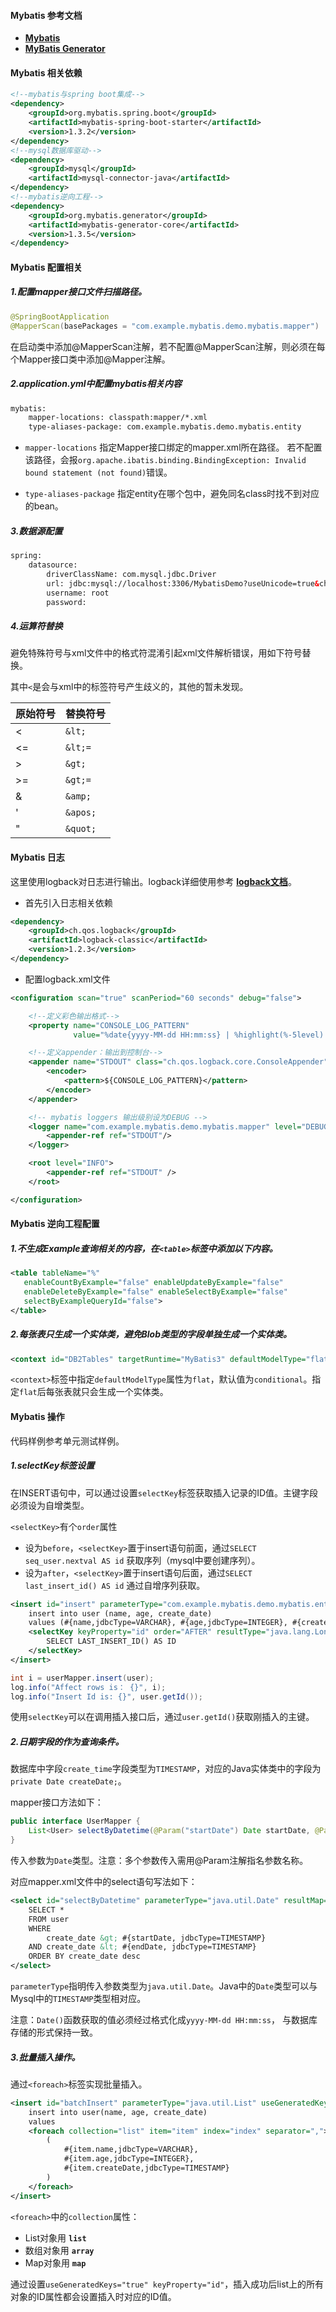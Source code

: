 #### Mybatis 参考文档

* **[Mybatis](http://www.mybatis.org/mybatis-3/)**
* **[MyBatis Generator](http://www.mybatis.org/generator/)**

#### Mybatis 相关依赖
```xml
<!--mybatis与spring boot集成-->
<dependency>
    <groupId>org.mybatis.spring.boot</groupId>
    <artifactId>mybatis-spring-boot-starter</artifactId>
    <version>1.3.2</version>
</dependency>
<!--mysql数据库驱动-->
<dependency>
    <groupId>mysql</groupId>
    <artifactId>mysql-connector-java</artifactId>
</dependency>
<!--mybatis逆向工程-->
<dependency>
    <groupId>org.mybatis.generator</groupId>
    <artifactId>mybatis-generator-core</artifactId>
    <version>1.3.5</version>
</dependency>
```

#### Mybatis 配置相关
##### 1.配置mapper接口文件扫描路径。
```java
@SpringBootApplication
@MapperScan(basePackages = "com.example.mybatis.demo.mybatis.mapper")
```
在启动类中添加@MapperScan注解，若不配置@MapperScan注解，则必须在每个Mapper接口类中添加@Mapper注解。

##### 2.application.yml中配置mybatis相关内容
```xml
mybatis:
    mapper-locations: classpath:mapper/*.xml
    type-aliases-package: com.example.mybatis.demo.mybatis.entity
```
* `mapper-locations` 指定Mapper接口绑定的mapper.xml所在路径。
若不配置该路径，会报`org.apache.ibatis.binding.BindingException: Invalid bound statement (not found)`错误。

* `type-aliases-package` 指定entity在哪个包中，避免同名class时找不到对应的bean。

##### 3.数据源配置
```xml
spring:
    datasource:
        driverClassName: com.mysql.jdbc.Driver
        url: jdbc:mysql://localhost:3306/MybatisDemo?useUnicode=true&characterEncoding=utf-8
        username: root
        password:
```

##### 4.运算符替换
避免特殊符号与xml文件中的格式符混淆引起xml文件解析错误，用如下符号替换。

其中`<`是会与xml中的标签符号产生歧义的，其他的暂未发现。

| 原始符号 | 替换符号 | 
| ------ | ------ | 
| < | `&lt;` |
| <= | `&lt;=` |
| > | `&gt;` |
| >= | `&gt;=` |
| & | `&amp;` |
| ' | `&apos;` |
| " | `&quot;` |


#### Mybatis 日志
这里使用logback对日志进行输出。logback详细使用参考 **[logback文档](https://logback.qos.ch/manual/index.html)**。

* 首先引入日志相关依赖
```xml
<dependency>
    <groupId>ch.qos.logback</groupId>
    <artifactId>logback-classic</artifactId>
    <version>1.2.3</version>
</dependency>
```

* 配置logback.xml文件
```xml
<configuration scan="true" scanPeriod="60 seconds" debug="false">

    <!--定义彩色输出格式-->
    <property name="CONSOLE_LOG_PATTERN"
              value="%date{yyyy-MM-dd HH:mm:ss} | %highlight(%-5level) | %boldYellow(%thread) | %green(%logger) | %msg%n"/>

    <!--定义appender：输出到控制台-->
    <appender name="STDOUT" class="ch.qos.logback.core.ConsoleAppender">
        <encoder>
            <pattern>${CONSOLE_LOG_PATTERN}</pattern>
        </encoder>
    </appender>

    <!-- mybatis loggers 输出级别设为DEBUG -->
    <logger name="com.example.mybatis.demo.mybatis.mapper" level="DEBUG" additivity="false">
        <appender-ref ref="STDOUT"/>
    </logger>

    <root level="INFO">
        <appender-ref ref="STDOUT" />
    </root>

</configuration>
```

#### Mybatis 逆向工程配置

##### 1.不生成Example查询相关的内容，在`<table>`标签中添加以下内容。

```xml
<table tableName="%"
   enableCountByExample="false" enableUpdateByExample="false"
   enableDeleteByExample="false" enableSelectByExample="false"
   selectByExampleQueryId="false">
</table>
```

##### 2.每张表只生成一个实体类，避免Blob类型的字段单独生成一个实体类。
```xml
<context id="DB2Tables" targetRuntime="MyBatis3" defaultModelType="flat"></context>
```
`<context>`标签中指定`defaultModelType`属性为`flat`，默认值为`conditional`。指定`flat`后每张表就只会生成一个实体类。


#### Mybatis 操作

代码样例参考单元测试样例。

##### 1.selectKey标签设置

在INSERT语句中，可以通过设置`selectKey`标签获取插入记录的ID值。主键字段必须设为自增类型。

`<selectKey>`有个`order`属性
* 设为`before`，`<selectKey>`置于insert语句前面，通过`SELECT seq_user.nextval AS id` 获取序列（mysql中要创建序列）。
* 设为`after`，`<selectKey>`置于insert语句后面，通过`SELECT last_insert_id() AS id` 通过自增序列获取。

```xml
<insert id="insert" parameterType="com.example.mybatis.demo.mybatis.entity.User">
    insert into user (name, age, create_date)
    values (#{name,jdbcType=VARCHAR}, #{age,jdbcType=INTEGER}, #{createDate,jdbcType=TIMESTAMP})
    <selectKey keyProperty="id" order="AFTER" resultType="java.lang.Long">
        SELECT LAST_INSERT_ID() AS ID
    </selectKey>
</insert>
```

```java
int i = userMapper.insert(user);
log.info("Affect rows is： {}", i);
log.info("Insert Id is: {}", user.getId());
```
使用`selectKey`可以在调用插入接口后，通过`user.getId()`获取刚插入的主键。


##### 2.日期字段的作为查询条件。

数据库中字段`create_time`字段类型为`TIMESTAMP`，对应的Java实体类中的字段为 `private Date createDate;`。

mapper接口方法如下：
```java
public interface UserMapper {
    List<User> selectByDatetime(@Param("startDate") Date startDate, @Param("endDate") Date endDate);
}
```
传入参数为`Date`类型。注意：多个参数传入需用@Param注解指名参数名称。

对应mapper.xml文件中的select语句写法如下：
```xml
<select id="selectByDatetime" parameterType="java.util.Date" resultMap="BaseResultMap">
    SELECT *
    FROM user
    WHERE
        create_date &gt; #{startDate, jdbcType=TIMESTAMP}
    AND create_date &lt; #{endDate, jdbcType=TIMESTAMP}
    ORDER BY create_date desc
</select>
```
`parameterType`指明传入参数类型为`java.util.Date`。Java中的`Date`类型可以与Mysql中的`TIMESTAMP`类型相对应。

注意：`Date()`函数获取的值必须经过格式化成`yyyy-MM-dd HH:mm:ss`， 与数据库存储的形式保持一致。


##### 3.批量插入操作。

通过`<foreach>`标签实现批量插入。

```xml
<insert id="batchInsert" parameterType="java.util.List" useGeneratedKeys="true" keyProperty="id">
    insert into user(name, age, create_date)
    values
    <foreach collection="list" item="item" index="index" separator=",">
        (
            #{item.name,jdbcType=VARCHAR},
            #{item.age,jdbcType=INTEGER},
            #{item.createDate,jdbcType=TIMESTAMP}
        )
    </foreach>
</insert>
```
`<foreach>`中的`collection`属性：
* List对象用 **`list`**
* 数组对象用 **`array`**
* Map对象用 **`map`**

通过设置`useGeneratedKeys="true" keyProperty="id"`，插入成功后list上的所有对象的ID属性都会设置插入时对应的ID值。
